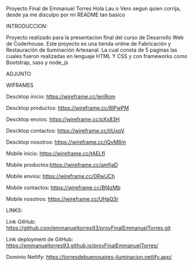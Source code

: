 Proyecto Final de Emmanuel Torres
Hola Lau o Vero segun quien corrija, desde ya me disculpo por mi README tan basico

INTRODUCCION:

Proyecto realizado para la presentacion final del curso de Desarrollo Web de Coderhouse.
Este proyecto es una tienda online de Fabricación y Restauración de Iluminación Artesanal.
La cual consta de 5 paginas las cuales fueron realizadas en lenguaje HTML Y CSS y con frameworks como Bootstrap, sass y node_js




ADJUNTO

WIFRAMES

Descktop inicio: https://wireframe.cc/jenRom

Descktop productos: https://wireframe.cc/8IPwPM

Descktop envios: https://wireframe.cc/pXs83H

Descktop contactos: https://wireframe.cc/tjUxqV

Descktop nosotros: https://wireframe.cc/iQvM6m

Mobile inicio: https://wireframe.cc/tAELfI

Mobile productos:https://wireframe.cc/amfjaD

Mobile envios: https://wireframe.cc/0RwUCh

Mobile contactos: https://wireframe.cc/Bf4zMb

Mobile nosotros: https://wireframe.cc/UHaQ3r

LINKS:

Link GitHub: https://github.com/emmanueltorres93/proyFinalEmmanuelTorres.git

Link deployment de GitHub: https://emmanueltorres93.github.io/proyFinalEmmanuelTorres/

Dominio Netlify: https://torresdebuenosaires-iluminacion.netlify.app/
